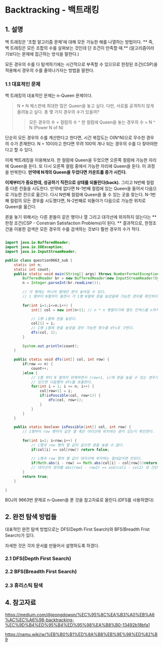 # Backtracking - 백트래킹



## 1. 설명

백 트래킹은 '조합 알고리즘 문제'에 대해 모든 가능한 해를 나열하는 방법이다.
** 즉, 백 트래킹은 모든 조합의 수를 살펴보는 것인데 단 조건이 만족할 때.**
(알고리즘이라기보다는 문제에 접근하는 방식을 말한다.)

모든 경우의 수를 다 탐색하기에는 시간적으로 부족할 수 있으므로 한정된 조건(CSP)을 적용해서 경우의 수를 줄여나가자는 방법을 말한다. 

### 1.1 대표적인 문제

백 트래킹의 대표적인 문제는 n-Queen 문제이다. 

> N * N 체스판에 최대한 많은 Queen을 놓고 싶다. 다만, 서로를 공격하지 않게 올려놓고 싶다. 총 몇 가지 경우의 수가 있을까?
>> 모든 경우의 수 = 컬럼의 수 ^ 한 컬럼에 Queen을 놓는 경우의 수 = N ^ N (Power N of N) 

단순히 모든 경우의 수를 계산한다고 한다면, 시간 복잡도는 O(N^N)으로 무수한 경우의 수가 존재한다. N = 10이라고 한다면 무려 100억 개나 되는 경우의 수를 다 찾아야한다고 할 수 있다. 

이제 백트래킹을 이용해보자. 한 컬럼에 Queen을 두었으면 오른쪽 컬럼에 가능한 자리에 Queen을 둔다. 또 다시 오른쪽 컬럼 중에서 가능한 자리에 Queen을 둔다. 이 과정을 반복한다. **만약에 N개의 Queen을 두었다면 카운트를 증가 시킨다.** 

**이제부터가 중요한데, 성공하기 직전으로 상태를 되돌린다(back).** 그리고 N번째 컬럼 중 다른 칸들을 시도한다. 만약에 없다면 N-1번째 컬럼에 있는 Queen을 들어서 다음으로 가능한 칸으로 옮긴다. 다시 N번째 컬럼에 Queen을 둘 수 있는 곳을 찾는다. N-1번째 컬럼의 모든 경우를 시도했다면, N-2번째로 되돌아가 다음으로 가능한 위치로 Queen을 옮긴다.

퀸을 놓기 위해서는 다른 퀸들이 같은 행이나 열 그리고 대각선에 위치하지 않는다는 **한정 조건(CSP - Constrain Satisfaction Problems)이 된다. ** 결과적으로, 한정조건을 이용한 검색은 모든 경우의 수를 검색하는 것보다 훨씬 경우의 수가 적다. 


```java

import java.io.BufferedReader;
import java.io.IOException;
import java.io.InputStreamReader;

public class question9663_sub {
	static int n;
	static int count;
	public static void main(String[] args) throws NumberFormatException, IOException {
		BufferedReader br = new BufferedReader(new InputStreamReader(System.in));
		n = Integer.parseInt(br.readLine());
		
		// 각 행에는 하나의 열에만 퀸이 놓여질 수 있다. 
		// 1 열부터 N열까지 돌면서 각 1행 N열에 퀸을 놓았을때 가능한 경우를 확인하다. 
		
		for(int i=1;i<=n;i++) {
			int[] col = new int[n+1]; // n * n 행렬이기에 열도 인덱스를 n까지 갖을 수 있게 한다. 
			
			// 1행 i열에 퀸을 놓았다. 
			col[1] = i;
			// 1행 i열에 퀸을 놓았을 경우 가능한 횟수를 dfs로 구한다.
			dfs(col, 1);				
		}
		
		System.out.println(count);
	}
	
	public static void dfs(int[] col, int row) {
		if(row == n) {
			count++;
		}else {
			// 1열 부터 N 열까지 반복하면서 (row+1, i)에 퀸을 놓을 수 있는 경우가 있는지 확인한다.
			// 있으면 다음행의 dfs를 호출한다.
			for(int i = 1; i <= n; i++) {
				col[row+1] = i;
				if(isPossible(col, row+1)) {
					dfs(col, row+1);
				}
			}						
		}
	}
	
	public static boolean isPossible(int[] col, int row) {
		// 1행부터 row 행까지 같은 열 혹은 대각선에 위치하는 퀸이 있는지 확인한다.
		
		for(int i=1; i<row;i++) {
			// i행과 row 행의 열 값이 같으면 퀸을 놓을 수 없다.
			if(col[i] == col[row]) return false;
			
			// i행과 row 행의 열 값이 대각선에 위치하는 절대값이면 안된다.
			if(Math.abs(i - row) == Math.abs(col[i] - col[row]))return false;
			// 대각선의 정의를 abs(row1 - row2) == asb(col1 - col2) 로 간단하게 끝내버렸다... 와우. 
		}
		return true; 
	}
	
}


``` 
BOJ의 9663번 문제로 n-Queen을 푼 것을 참고자료로 올린다.(DFS를 사용하였다)

## 2. 완전 탐색 방법들

대표적인 완전 탐색 방법으로는 DFS(Depth First Search)와 BFS(Breadth Frist Search)가 있다. 

자세한 것은 각자 문서를 만들어서 설명하도록 하겠다. 


### 2.1 DFS(Depth First Search)



### 2.2 BFS(Breadth First Search)

### 2.3 휴리스틱 탐색

## 4. 참고자료

https://medium.com/@jeongdowon/%EC%95%8C%EA%B3%A0%EB%A6%AC%EC%A6%98-backtracking-%EC%9D%B4%ED%95%B4%ED%95%98%EA%B8%B0-13492b18bfa1

https://namu.wiki/w/%EB%B0%B1%ED%8A%B8%EB%9E%98%ED%82%B9


